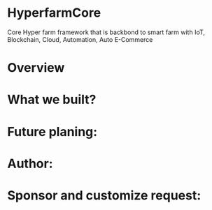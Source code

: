 # HyperfarmCore
Core Hyper farm framework that is backbond to smart farm with IoT, Blockchain, Cloud, Automation, Auto E-Commerce




# Overview

# What we built? 

# Future planing: 

# Author: 

# Sponsor and customize request: 

